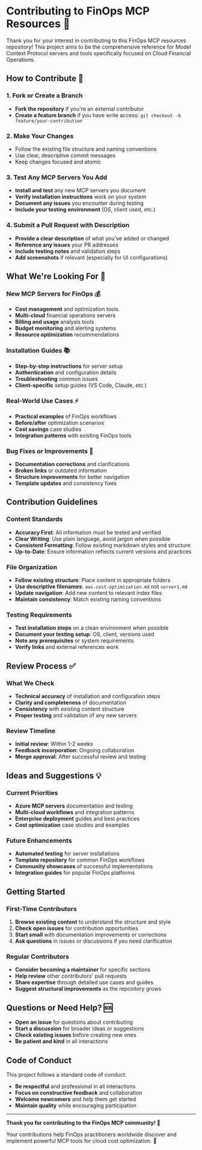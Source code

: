 # Contributing to FinOps MCP Resources 🤝

Thank you for your interest in contributing to this FinOps MCP resources repository! This project aims to be the comprehensive reference for Model Context Protocol servers and tools specifically focused on Cloud Financial Operations.

## How to Contribute 🚀

### 1. Fork or Create a Branch
- **Fork the repository** if you're an external contributor
- **Create a feature branch** if you have write access: `git checkout -b feature/your-contribution`

### 2. Make Your Changes
- Follow the existing file structure and naming conventions
- Use clear, descriptive commit messages
- Keep changes focused and atomic

### 3. Test Any MCP Servers You Add
- **Install and test** any new MCP servers you document
- **Verify installation instructions** work on your system
- **Document any issues** you encounter during testing
- **Include your testing environment** (OS, client used, etc.)

### 4. Submit a Pull Request with Description
- **Provide a clear description** of what you've added or changed
- **Reference any issues** your PR addresses
- **Include testing notes** and validation steps
- **Add screenshots** if relevant (especially for UI configurations)

## What We're Looking For 🎯

### New MCP Servers for FinOps 💰
- **Cost management** and optimization tools
- **Multi-cloud** financial operations servers
- **Billing and usage** analysis tools
- **Budget monitoring** and alerting systems
- **Resource optimization** recommendations

### Installation Guides 📚
- **Step-by-step instructions** for server setup
- **Authentication** and configuration details
- **Troubleshooting** common issues
- **Client-specific** setup guides (VS Code, Claude, etc.)

### Real-World Use Cases ⚡
- **Practical examples** of FinOps workflows
- **Before/after** optimization scenarios  
- **Cost savings** case studies
- **Integration patterns** with existing FinOps tools

### Bug Fixes or Improvements 🔧
- **Documentation corrections** and clarifications
- **Broken links** or outdated information
- **Structure improvements** for better navigation
- **Template updates** and consistency fixes

## Contribution Guidelines

### Content Standards
- **Accuracy First**: All information must be tested and verified
- **Clear Writing**: Use plain language, avoid jargon when possible
- **Consistent Formatting**: Follow existing markdown styles and structure
- **Up-to-Date**: Ensure information reflects current versions and practices

### File Organization
- **Follow existing structure**: Place content in appropriate folders
- **Use descriptive filenames**: `aws-cost-optimization.md` not `server1.md`
- **Update navigation**: Add new content to relevant index files
- **Maintain consistency**: Match existing naming conventions

### Testing Requirements
- **Test installation steps** on a clean environment when possible
- **Document your testing setup**: OS, client, versions used
- **Note any prerequisites** or system requirements
- **Verify links** and external references work

## Review Process ✅

### What We Check
- **Technical accuracy** of installation and configuration steps
- **Clarity and completeness** of documentation
- **Consistency** with existing content structure
- **Proper testing** and validation of any new servers

### Review Timeline
- **Initial review**: Within 1-2 weeks
- **Feedback incorporation**: Ongoing collaboration
- **Merge approval**: After successful review and testing

## Ideas and Suggestions 💡

### Current Priorities
- **Azure MCP servers** documentation and testing
- **Multi-cloud workflows** and integration patterns
- **Enterprise deployment** guides and best practices
- **Cost optimization** case studies and examples

### Future Enhancements
- **Automated testing** for server installations
- **Template repository** for common FinOps workflows
- **Community showcases** of successful implementations
- **Integration guides** for popular FinOps platforms

## Getting Started

### First-Time Contributors
1. **Browse existing content** to understand the structure and style
2. **Check open issues** for contribution opportunities
3. **Start small** with documentation improvements or corrections
4. **Ask questions** in issues or discussions if you need clarification

### Regular Contributors
- **Consider becoming a maintainer** for specific sections
- **Help review** other contributors' pull requests
- **Share expertise** through detailed use cases and guides
- **Suggest structural improvements** as the repository grows

## Questions or Need Help? 🆘

- **Open an issue** for questions about contributing
- **Start a discussion** for broader ideas or suggestions
- **Check existing issues** before creating new ones
- **Be patient and kind** in all interactions

## Code of Conduct

This project follows a standard code of conduct:
- **Be respectful** and professional in all interactions
- **Focus on constructive feedback** and collaboration
- **Welcome newcomers** and help them get started
- **Maintain quality** while encouraging participation

---

**Thank you for contributing to the FinOps MCP community! 🎉**

Your contributions help FinOps practitioners worldwide discover and implement powerful MCP tools for cloud cost optimization. 🌟
